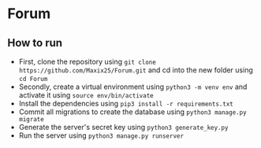 # Forum
## How to run
  - First, clone the repository using ```git clone https://github.com/Maxix25/Forum.git``` and cd into the new folder using ```cd Forum```
  - Secondly, create a virtual environment using ```python3 -m venv env``` and activate it using ```source env/bin/activate```
  - Install the dependencies using ```pip3 install -r requirements.txt```
  - Commit all migrations to create the database using ```python3 manage.py migrate```
  - Generate the server's secret key using ```python3 generate_key.py```
  - Run the server using ```python3 manage.py runserver```
